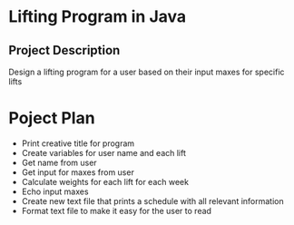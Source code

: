 # Lifting Program in Java
## Project Description
Design a lifting program for a user based on their input maxes for specific lifts
# Poject Plan
- Print creative title for program
- Create variables for user name and each lift
- Get name from user
- Get input for maxes from user
- Calculate weights for each lift for each week
- Echo input maxes
- Create new text file that prints a schedule with all relevant information
- Format text file to make it easy for the user to read
